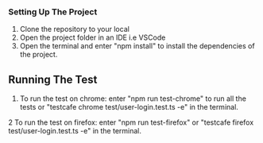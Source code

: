 

### Setting Up The Project
1. Clone the repository to your local 
2. Open the project folder in an IDE i.e VSCode
3. Open the terminal and enter "npm install" to install the dependencies of the project.



## Running The Test
1.  To run the test on chrome:
    enter "npm run test-chrome" to run all the tests
    or
    "testcafe chrome test/user-login.test.ts -e" in the terminal.

2  To run the test on firefox:
    enter "npm run test-firefox" 
    or 
    "testcafe firefox test/user-login.test.ts -e" in the terminal.
